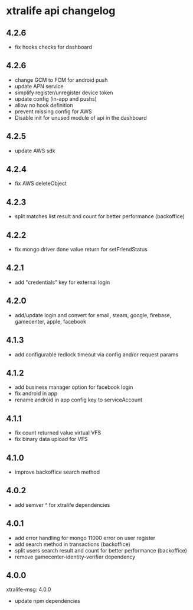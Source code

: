 # xtralife api changelog

## 4.2.6

- fix hooks checks for dashboard

## 4.2.6

- change GCM to FCM for android push
- update APN service
- simplify register/unregister device token
- update config (in-app and pushs)
- allow no hook definition
- prevent missing config for AWS
- Disable init for unused module of api in the dashboard

## 4.2.5

- update AWS sdk

## 4.2.4

- fix AWS deleteObject

## 4.2.3

- split matches list result and count for better performance (backoffice)

## 4.2.2

- fix mongo driver done value return for setFriendStatus

## 4.2.1

- add "credentials" key for external login

## 4.2.0 

- add/update login and convert for email, steam, google, firebase, gamecenter, apple, facebook

## 4.1.3

- add configurable redlock timeout via config and/or request params

## 4.1.2

- add business manager option for facebook login
- fix android in app
- rename android in app config key to serviceAccount

## 4.1.1

- fix count returned value virtual VFS
- fix binary data upload for VFS

## 4.1.0

- improve backoffice search method

## 4.0.2

- add semver ^ for xtralife dependencies

## 4.0.1

- add error handling for mongo 11000 error on user register
- add search method in transactions (backoffice)
- split users search result and count for better performance (backoffice)
- remove gamecenter-identity-verifier dependency

## 4.0.0

xtralife-msg: 4.0.0

- update npm dependencies